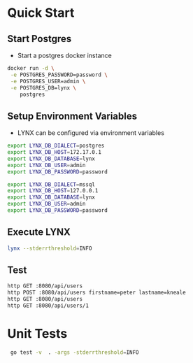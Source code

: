 # Quick Start

## Start Postgres

- Start a postgres docker instance

```sh
docker run -d \
 -e POSTGRES_PASSWORD=password \
 -e POSTGRES_USER=admin \
 -e POSTGRES_DB=lynx \
    postgres
```

## Setup Environment Variables

- LYNX can be configured via environment variables

```sh
export LYNX_DB_DIALECT=postgres
export LYNX_DB_HOST=172.17.0.1
export LYNX_DB_DATABASE=lynx
export LYNX_DB_USER=admin
export LYNX_DB_PASSWORD=password
```

```sh
export LYNX_DB_DIALECT=mssql
export LYNX_DB_HOST=127.0.0.1
export LYNX_DB_DATABASE=lynx
export LYNX_DB_USER=admin
export LYNX_DB_PASSWORD=password
```

## Execute LYNX

```sh
lynx --stderrthreshold=INFO
```

## Test

```sh
http GET :8080/api/users
http POST :8080/api/users firstname=peter lastname=kneale
http GET :8080/api/users
http GET :8080/api/users/1
```

# Unit Tests
```sh
 go test -v  . -args -stderrthreshold=INFO
```